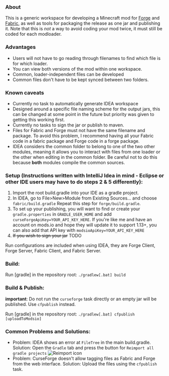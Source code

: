 ### About
This is a generic workspace for developing a Minecraft mod for [Forge](https://www.minecraftforge.net/) and [Fabric](https://fabricmc.net/), as well as tools for packaging the release as one jar and publishing it. Note that this is *not* a way to avoid coding your mod twice, it must still be coded for each modloader.

### Advantages
- Users will not have to go reading through filenames to find which file is for which loader.
- You can view both versions of the mod within one workspace.
- Common, loader-independent files can be developed
- Common files don't have to be kept synced between two folders.

### Known caveats
- Currently no task to automatically generate IDEA workspace
- Designed around a specific file naming scheme for the output jars, this can be changed at some point in the future but priority was given to getting this working first.
- Currently no tasks to sign the jar or publish to maven.
- Files for Fabric and Forge must not have the same filename and package. To avoid this problem, I recommend having all your Fabric code in a fabric package and Forge code in a forge package.
- IDEA considers the common folder to belong to one of the two other modules, meaning it allows you to interact with files from one loader or the other when editing in the common folder. Be careful not to do this because **both** modules compile the common sources.

### Setup (Instructions written with IntelliJ Idea in mind - Eclipse or other IDE users may have to do steps 2 & 5 differently):
1. Import the root build.gradle into your IDE as a gradle project.
2. In IDEA, go to File>New>Module from Existing Sources… and choose `fabric/build.gradle` Repeat this step for `forge/build.gradle`.
3. To set up your publishing, you will want to find or create your `gradle.properties` in `GRADLE_USER_HOME` and add `curseForgeApiKey=YOUR_API_KEY_HERE`. If you're like me and have 
an account on mods.io and hope they will update it to support 1.13+, you can also add that API key with `modsioApiKey=YOUR_API_KEY_HERE`
4. ~~If you wish to sign your jar~~ TODO

Run configurations are included when using IDEA, they are Forge Client, Forge Server, Fabric Client, and Fabric Server.

### Build:

Run [gradle] in the repository root: `./gradlew[.bat] build`

### Build & Publish:
**important**: Do not run the `curseforge` task directly or an empty jar will be published. Use `cfpublish` instead.

Run [gradle] in the repository root: `./gradlew[.bat] cfpublish [uploadToModsio]`

### Common Problems and Solutions:
- Problem: IDEA shows an error at `FileTree` in the main build.gradle. Solution: Open the `Gradle` tab and press the button for `Reimport all gradle projects` ![Reimport icon](https://i.imgur.com/UneSl68.png)
- Problem: CurseForge doesn't allow tagging files as Fabric and Forge from the web interface. Solution: Upload the files using the `cfpublish` task.
